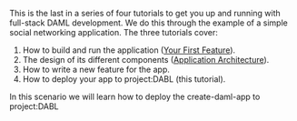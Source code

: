 This is the last in a series of four tutorials to get you up and running with full-stack DAML development. We do this through the example of a simple social networking application. The three tutorials cover:

1. How to build and run the application ([Your First Feature](https://docs.daml.com/getting-started/index.html)).
1. The design of its different components ([Application Architecture](https://docs.daml.com/getting-started/app-architecture.html)).
1. How to write a new feature for the app.
1. How to deploy your app to project:DABL (this tutorial).

In this scenario we will learn how to deploy the create-daml-app to project:DABL

<!-- In this scenario we'll dive into implementing a new feature for our social network app. This will give us a better idea how to develop DAML applications using our template.

At the moment, our app lets us follow users in the network, but we have no way to communicate with them! Let’s fix that by adding a direct messaging feature. This will allow users that follow each other to send messages, respecting authorization and privacy. This means:

- You cannot send a message to someone unless they have given you the authority by following you back.
- You cannot see a message unless you sent it or it was sent to you.
- We will see that DAML lets us implement these guarantees in a direct and intuitive way.

There are three parts to building and running the messaging feature:

1. Adding the necessary changes to the DAML model.
2. Making the corresponding changes in the UI.
3. Running the app with the new feature.

As usual, we must start with the DAML model and base our UI changes on top of that. -->

